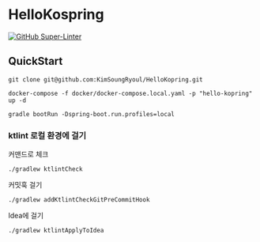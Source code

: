 # HelloKospring

[![GitHub Super-Linter](https://github.com/KimSoungRyoul/HelloKopring/actions/workflows/super_linter.yaml/badge.svg?branch=main)](https://github.com/marketplace/actions/super-linter)

## QuickStart

```shell
git clone git@github.com:KimSoungRyoul/HelloKopring.git
```

```shell
docker-compose -f docker/docker-compose.local.yaml -p "hello-kopring" up -d
```

```shell
gradle bootRun -Dspring-boot.run.profiles=local 
```

### ktlint 로컬 환경에 걸기

커맨드로 체크

```shell
./gradlew ktlintCheck
```

커밋훅 걸기

```shell
./gradlew addKtlintCheckGitPreCommitHook
```

Idea에 걸기

```shell
./gradlew ktlintApplyToIdea
```
